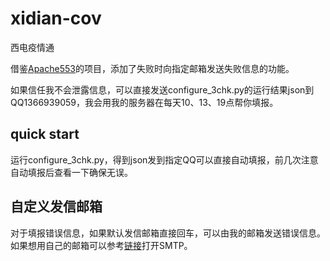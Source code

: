 # xidian-cov
西电疫情通

借鉴[Apache553](https://github.com/Apache553/xidian-ncov-report)的项目，添加了失败时向指定邮箱发送失败信息的功能。

如果信任我不会泄露信息，可以直接发送configure_3chk.py的运行结果json到QQ1366939059，我会用我的服务器在每天10、13、19点帮你填报。
## quick start
运行configure_3chk.py，得到json发到指定QQ可以直接自动填报，前几次注意自动填报后查看一下确保无误。

## 自定义发信邮箱
对于填报错误信息，如果默认发信邮箱直接回车，可以由我的邮箱发送错误信息。如果想用自己的邮箱可以参考[链接](https://blog.csdn.net/weixin_40475396/article/details/78693408)打开SMTP。
